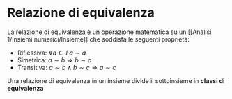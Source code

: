 # Relazione di equivalenza
La relazione di equivalenza è un operazione matematica su un [[Analisi 1/Insiemi numerici/Insieme]] che soddisfa le seguenti proprietà:
- Riflessiva: $\forall a \in I\ a \sim a$ 
- Simetrica: $a \sim b \Rightarrow b \sim a$
- Transitiva: $a \sim b \land b \sim c \Rightarrow a \sim c$   

Una relazione di equivalenza in un insieme divide il sottoinsieme in **classi di equivalenza**